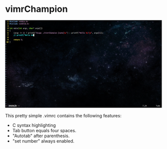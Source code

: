 # vimrChampion

![Screenshot](https://github.com/WadsonGarbes/vimrChampion/blob/master/image.png)

This pretty simple .vimrc contains the following features:

- C syntax highlighting 
- Tab button equals four spaces.
- "Autotab" after parenthesis.
- "set number" always enabled.

